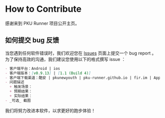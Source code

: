 # How to Contribute
感谢来到 PKU Runner 项目公开主页。

## 如何提交 bug 反馈
当您遇到任何软件错误时，我们欢迎您在 [Issues](https://github.com/pku-runner/pku-runner.github.io/issues) 页面上提交一个 bug report 。为了保持高效的沟通，我们建议您使用以下的格式撰写 issue ：
```markdown
- 客户端平台：Android | ios
- 客户端版本：[v0.9.13] | [1.1 (Build 4)]
- 客户端下载渠道：酷安 | pkunewyouth | pku-runner.github.io | fir.im | App Store
- 问题描述
  + 触发场景：
  + 预期结果：
  + 实际结果：
- _可选_ 截图
```
我们将努力改进本软件，以求更好的跑步体验！
